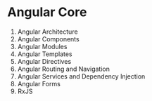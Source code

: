 # Angular Core

1. Angular Architecture
2. Angular Components
3. Angular Modules
4. Angular Templates
5. Angular Directives
6. Angular Routing and Navigation
7. Angular Services and Dependency Injection
8. Angular Forms
9. RxJS

<!-- sudo sysctl fs.inotify.max_user_watches=524288 -->
